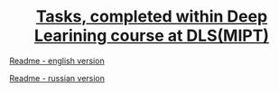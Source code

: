 <h1 style="text-align: center; text-decoration: underline">Tasks, completed within Deep Learining course at DLS(MIPT)</h1>

[Readme - english version](readme_eng.md)

[Readme - russian version](readme_rus.md)
